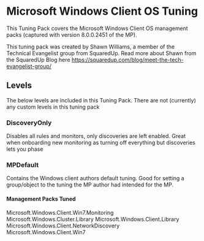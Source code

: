 # Microsoft Windows Client OS Tuning

This Tuning Pack covers the Microsoft Windows Client OS management packs (captured with version 8.0.0.2451 of the MP).

This tuning pack was created by Shawn Williams, a member of the Technical Evangelist group from SquaredUp.  Read more about Shawn from the SquaredUp Blog here <https://squaredup.com/blog/meet-the-tech-evangelist-group/>

## Levels

The below levels are included in this Tuning Pack. There are not (currently) any custom levels in this tuning pack

### DiscoveryOnly

Disables all rules and monitors, only discoveries are left enabled. Great when onboarding new monitoring as turning off everything but discoveries lets you phase

### MPDefault

Contains the Windows client authors default tuning. Good for setting a group/object to the tuning the MP author had intended for the MP.

#### Management Packs Tuned

Microsoft.Windows.Client.Win7.Monitoring
Microsoft.Windows.Cluster.Library
Microsoft.Windows.Client.Library
Microsoft.Windows.Client.NetworkDiscovery
Microsoft.Windows.Client.Win7
